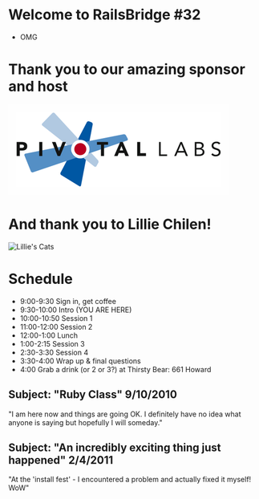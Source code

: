 <!SLIDE bullets incremental>
# Welcome to RailsBridge #32
* OMG

<!SLIDE bullets>
# Thank you to our amazing sponsor and host
![Pivotal](img/pivotal_logo.png)

<!SLIDE bullets>
# And thank you to Lillie Chilen!
![Lillie's Cats](lillie_cats.jpg)

<!SLIDE bullets>
# Schedule
* 9:00-9:30 Sign in, get coffee
* 9:30-10:00 Intro (YOU ARE HERE)
* 10:00-10:50 Session 1
* 11:00-12:00 Session 2
* 12:00-1:00 Lunch
* 1:00-2:15 Session 3
* 2:30-3:30 Session 4
* 3:30-4:00 Wrap up & final questions
* 4:00 Grab a drink (or 2 or 3?) at Thirsty Bear: 661 Howard

<!SLIDE bullets>
## Subject: "Ruby Class"  9/10/2010

"I am here now and things are going OK. I definitely have no idea what anyone is saying but hopefully I will someday." 

<!SLIDE bullets>
## Subject: "An incredibly exciting thing just happened" 2/4/2011
"At the 'install fest' - I encountered a problem and actually fixed it myself! WoW" 
